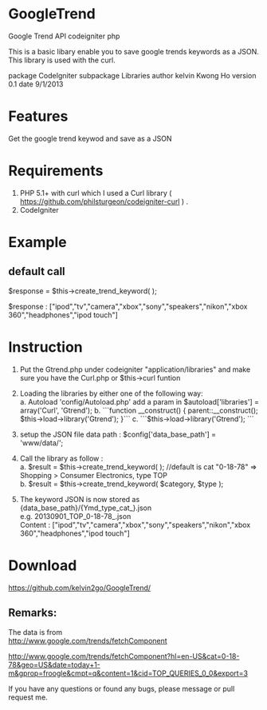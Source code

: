 GoogleTrend
===========

Google Trend API codeigniter php


This is a basic libary enable you to save google trends keywords as a JSON.
This library is used with the curl.

package       CodeIgniter
subpackage    Libraries
author        kelvin Kwong Ho 
version       0.1
date          9/1/2013

Features
========
Get the google trend keywod and save as a JSON

Requirements
============
1. PHP 5.1+ with curl which I used a Curl library ( https://github.com/philsturgeon/codeigniter-curl ) .
2. CodeIgniter 

Example
=======
default call
------------
$response = $this->create_trend_keyword( );

$response :
["ipod","tv","camera","xbox","sony","speakers","nikon","xbox 360","headphones","ipod touch"]


Instruction
===========
1. Put the Gtrend.php under codeigniter "application/libraries" and make sure you have the Curl.php or $this->curl funtion
2. Loading the libraries by either one of the following way:  
a. Autoload 'config/Autoload.php' add a param in  $autoload['libraries'] = array('Curl', 'Gtrend');  
b. ```function __construct() {  
	parent::__construct();  
	$this->load->library('Gtrend');  
	}```  
c. ```$this->load->library('Gtrend');  ```
	
3. setup the JSON file data path :
$config['data_base_path'] = 'www/data/';
    
4. Call the library as follow :  
a. $result = $this->create_trend_keyword( ); //default is cat "0-18-78" => Shopping > Consumer Electronics, type TOP  
b. $result = $this->create_trend_keyword( $category, $type );

5. The keyword JSON is now stored as {data_base_path}/{Ymd_type_cat_}.json   
e.g. 20130901_TOP_0-18-78_.json  
Content : ["ipod","tv","camera","xbox","sony","speakers","nikon","xbox 360","headphones","ipod touch"]  



Download
========
https://github.com/kelvin2go/GoogleTrend/

Remarks:
--------
The data is from  
http://www.google.com/trends/fetchComponent  
  
http://www.google.com/trends/fetchComponent?hl=en-US&cat=0-18-78&geo=US&date=today+1-m&gprop=froogle&cmpt=q&content=1&cid=TOP_QUERIES_0_0&export=3  


If you have any questions or found any bugs, please message or pull request me. 

